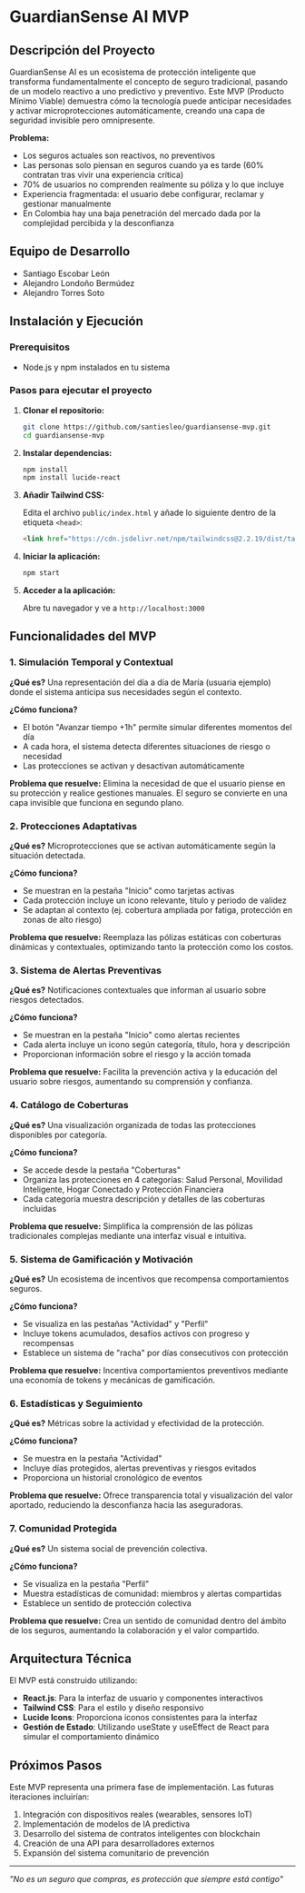 # GuardianSense AI MVP

## Descripción del Proyecto

GuardianSense AI es un ecosistema de protección inteligente que transforma fundamentalmente el concepto de seguro tradicional, pasando de un modelo reactivo a uno predictivo y preventivo. Este MVP (Producto Mínimo Viable) demuestra cómo la tecnología puede anticipar necesidades y activar microprotecciones automáticamente, creando una capa de seguridad invisible pero omnipresente.

**Problema:**
- Los seguros actuales son reactivos, no preventivos
- Las personas solo piensan en seguros cuando ya es tarde (60% contratan tras vivir una experiencia crítica)
- 70% de usuarios no comprenden realmente su póliza y lo que incluye
- Experiencia fragmentada: el usuario debe configurar, reclamar y gestionar manualmente
- En Colombia hay una baja penetración del mercado dada por la complejidad percibida y la desconfianza

## Equipo de Desarrollo

- Santiago Escobar León
- Alejandro Londoño Bermúdez
- Alejandro Torres Soto

## Instalación y Ejecución

### Prerequisitos
- Node.js y npm instalados en tu sistema

### Pasos para ejecutar el proyecto

1. **Clonar el repositorio:**
   ```bash
   git clone https://github.com/santiesleo/guardiansense-mvp.git
   cd guardiansense-mvp
   ```

2. **Instalar dependencias:**
   ```bash
   npm install
   npm install lucide-react
   ```

3. **Añadir Tailwind CSS:**
   
   Edita el archivo `public/index.html` y añade lo siguiente dentro de la etiqueta `<head>`:
   ```html
   <link href="https://cdn.jsdelivr.net/npm/tailwindcss@2.2.19/dist/tailwind.min.css" rel="stylesheet">
   ```

4. **Iniciar la aplicación:**
   ```bash
   npm start
   ```

5. **Acceder a la aplicación:**
   
   Abre tu navegador y ve a `http://localhost:3000`

## Funcionalidades del MVP

### 1. Simulación Temporal y Contextual
**¿Qué es?** Una representación del día a día de María (usuaria ejemplo) donde el sistema anticipa sus necesidades según el contexto.

**¿Cómo funciona?** 
- El botón "Avanzar tiempo +1h" permite simular diferentes momentos del día
- A cada hora, el sistema detecta diferentes situaciones de riesgo o necesidad
- Las protecciones se activan y desactivan automáticamente

**Problema que resuelve:** Elimina la necesidad de que el usuario piense en su protección y realice gestiones manuales. El seguro se convierte en una capa invisible que funciona en segundo plano.

### 2. Protecciones Adaptativas
**¿Qué es?** Microprotecciones que se activan automáticamente según la situación detectada.

**¿Cómo funciona?**
- Se muestran en la pestaña "Inicio" como tarjetas activas
- Cada protección incluye un icono relevante, título y periodo de validez
- Se adaptan al contexto (ej. cobertura ampliada por fatiga, protección en zonas de alto riesgo)

**Problema que resuelve:** Reemplaza las pólizas estáticas con coberturas dinámicas y contextuales, optimizando tanto la protección como los costos.

### 3. Sistema de Alertas Preventivas
**¿Qué es?** Notificaciones contextuales que informan al usuario sobre riesgos detectados.

**¿Cómo funciona?**
- Se muestran en la pestaña "Inicio" como alertas recientes
- Cada alerta incluye un icono según categoría, título, hora y descripción
- Proporcionan información sobre el riesgo y la acción tomada

**Problema que resuelve:** Facilita la prevención activa y la educación del usuario sobre riesgos, aumentando su comprensión y confianza.

### 4. Catálogo de Coberturas
**¿Qué es?** Una visualización organizada de todas las protecciones disponibles por categoría.

**¿Cómo funciona?**
- Se accede desde la pestaña "Coberturas"
- Organiza las protecciones en 4 categorías: Salud Personal, Movilidad Inteligente, Hogar Conectado y Protección Financiera
- Cada categoría muestra descripción y detalles de las coberturas incluidas

**Problema que resuelve:** Simplifica la comprensión de las pólizas tradicionales complejas mediante una interfaz visual e intuitiva.

### 5. Sistema de Gamificación y Motivación
**¿Qué es?** Un ecosistema de incentivos que recompensa comportamientos seguros.

**¿Cómo funciona?**
- Se visualiza en las pestañas "Actividad" y "Perfil"
- Incluye tokens acumulados, desafíos activos con progreso y recompensas
- Establece un sistema de "racha" por días consecutivos con protección

**Problema que resuelve:** Incentiva comportamientos preventivos mediante una economía de tokens y mecánicas de gamificación.

### 6. Estadísticas y Seguimiento
**¿Qué es?** Métricas sobre la actividad y efectividad de la protección.

**¿Cómo funciona?**
- Se muestra en la pestaña "Actividad"
- Incluye días protegidos, alertas preventivas y riesgos evitados
- Proporciona un historial cronológico de eventos

**Problema que resuelve:** Ofrece transparencia total y visualización del valor aportado, reduciendo la desconfianza hacia las aseguradoras.

### 7. Comunidad Protegida
**¿Qué es?** Un sistema social de prevención colectiva.

**¿Cómo funciona?**
- Se visualiza en la pestaña "Perfil"
- Muestra estadísticas de comunidad: miembros y alertas compartidas
- Establece un sentido de protección colectiva

**Problema que resuelve:** Crea un sentido de comunidad dentro del ámbito de los seguros, aumentando la colaboración y el valor compartido.

## Arquitectura Técnica

El MVP está construido utilizando:

- **React.js**: Para la interfaz de usuario y componentes interactivos
- **Tailwind CSS**: Para el estilo y diseño responsivo
- **Lucide Icons**: Proporciona iconos consistentes para la interfaz
- **Gestión de Estado**: Utilizando useState y useEffect de React para simular el comportamiento dinámico

## Próximos Pasos

Este MVP representa una primera fase de implementación. Las futuras iteraciones incluirían:

1. Integración con dispositivos reales (wearables, sensores IoT)
2. Implementación de modelos de IA predictiva
3. Desarrollo del sistema de contratos inteligentes con blockchain
4. Creación de una API para desarrolladores externos
5. Expansión del sistema comunitario de prevención

---

*"No es un seguro que compras, es protección que siempre está contigo"*